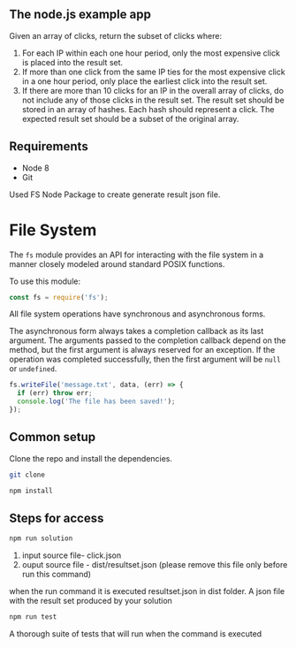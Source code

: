 ## The node.js example app

Given an array of clicks, return the subset of clicks where:
1. For each IP within each one hour period, only the most expensive click is placed into the
result set.
2. If more than one click from the same IP ties for the most expensive click in a one hour
period, only place the earliest click into the result set.
3. If there are more than 10 clicks for an IP in the overall array of clicks, do not include any
of those clicks in the result set.
The result set should be stored in an array of hashes. Each hash should represent a click. The
expected result set should be a subset of the original array.

## Requirements

* Node 8
* Git

Used FS Node Package to create generate result json file.
# File System

<!--introduced_in=v0.0.1-security-->

<!--name=fs-->

The `fs` module provides an API for interacting with the file system in a
manner closely modeled around standard POSIX functions.

To use this module:

```js
const fs = require('fs');
```

All file system operations have synchronous and asynchronous forms.

The asynchronous form always takes a completion callback as its last argument.
The arguments passed to the completion callback depend on the method, but the
first argument is always reserved for an exception. If the operation was
completed successfully, then the first argument will be `null` or `undefined`.

```js
fs.writeFile('message.txt', data, (err) => {
  if (err) throw err;
  console.log('The file has been saved!');
});
```
## Common setup
Clone the repo and install the dependencies.

```bash
git clone
```

```bash
npm install
```

## Steps for  access

```bash
npm run solution
```
1. input source file- click.json
2. ouput source file - dist/resultset.json (please remove this file only before run this command)

when the run command it is executed resultset.json in dist folder. A json file with the result set produced by your solution

```bash
npm run test
```
A thorough suite of tests that will run when the command is executed